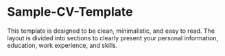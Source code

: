 # Sample-CV-Template
This template is designed to be clean, minimalistic, and easy to read. The layout is divided into sections to clearly present your personal information, education, work experience, and skills.
